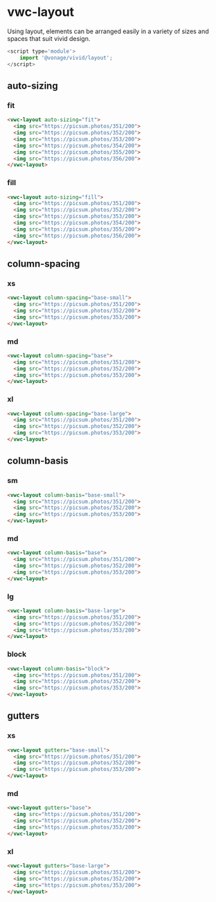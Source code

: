 # vwc-layout

Using layout, elements can be arranged easily in a variety of sizes and spaces that suit vivid design.

```js
<script type='module'>
    import '@vonage/vivid/layout';
</script>
```

## auto-sizing

### fit

```html preview
<vwc-layout auto-sizing="fit">
  <img src="https://picsum.photos/351/200">
  <img src="https://picsum.photos/352/200">
  <img src="https://picsum.photos/353/200">
  <img src="https://picsum.photos/354/200">
  <img src="https://picsum.photos/355/200">
  <img src="https://picsum.photos/356/200">
</vwc-layout>
```

### fill

```html preview
<vwc-layout auto-sizing="fill">
  <img src="https://picsum.photos/351/200">
  <img src="https://picsum.photos/352/200">
  <img src="https://picsum.photos/353/200">
  <img src="https://picsum.photos/354/200">
  <img src="https://picsum.photos/355/200">
  <img src="https://picsum.photos/356/200">
</vwc-layout>
```

## column-spacing

### xs

```html preview
<vwc-layout column-spacing="base-small">
  <img src="https://picsum.photos/351/200">
  <img src="https://picsum.photos/352/200">
  <img src="https://picsum.photos/353/200">
</vwc-layout>
```

### md

```html preview
<vwc-layout column-spacing="base">
  <img src="https://picsum.photos/351/200">
  <img src="https://picsum.photos/352/200">
  <img src="https://picsum.photos/353/200">
</vwc-layout>
```

### xl

```html preview
<vwc-layout column-spacing="base-large">
  <img src="https://picsum.photos/351/200">
  <img src="https://picsum.photos/352/200">
  <img src="https://picsum.photos/353/200">
</vwc-layout>
```

## column-basis

### sm

```html preview
<vwc-layout column-basis="base-small">
  <img src="https://picsum.photos/351/200">
  <img src="https://picsum.photos/352/200">
  <img src="https://picsum.photos/353/200">
</vwc-layout>
```

### md

```html preview
<vwc-layout column-basis="base">
  <img src="https://picsum.photos/351/200">
  <img src="https://picsum.photos/352/200">
  <img src="https://picsum.photos/353/200">
</vwc-layout>
```

### lg

```html preview
<vwc-layout column-basis="base-large">
  <img src="https://picsum.photos/351/200">
  <img src="https://picsum.photos/352/200">
  <img src="https://picsum.photos/353/200">
</vwc-layout>
```

### block

```html preview
<vwc-layout column-basis="block">
  <img src="https://picsum.photos/351/200">
  <img src="https://picsum.photos/352/200">
  <img src="https://picsum.photos/353/200">
</vwc-layout>
```

## gutters

### xs

```html preview
<vwc-layout gutters="base-small">
  <img src="https://picsum.photos/351/200">
  <img src="https://picsum.photos/352/200">
  <img src="https://picsum.photos/353/200">
</vwc-layout>
```

### md

```html preview
<vwc-layout gutters="base">
  <img src="https://picsum.photos/351/200">
  <img src="https://picsum.photos/352/200">
  <img src="https://picsum.photos/353/200">
</vwc-layout>
```

### xl

```html preview
<vwc-layout gutters="base-large">
  <img src="https://picsum.photos/351/200">
  <img src="https://picsum.photos/352/200">
  <img src="https://picsum.photos/353/200">
</vwc-layout>
```
